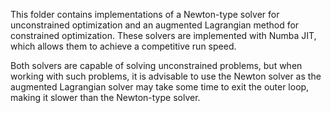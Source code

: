 This folder contains implementations of a Newton-type solver for unconstrained optimization and an augmented Lagrangian method for constrained optimization. These solvers are implemented with Numba JIT, which allows them to achieve a competitive run speed.

Both solvers are capable of solving unconstrained problems, but when working with such problems, it is advisable to use the Newton solver as the augmented Lagrangian solver may take some time to exit the outer loop, making it slower than the Newton-type solver.
